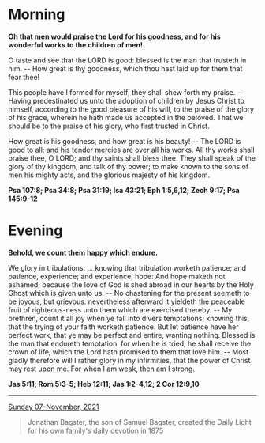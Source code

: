 # Morning

**Oh that men would praise the Lord for his goodness, and for his wonderful works to the children of men!**
 
O taste and see that the LORD is good: blessed is the man that trusteth in him. -- How great is thy goodness, which thou hast laid up for them that fear thee!
 
This people have I formed for myself; they shall shew forth my praise. -- Having predestinated us unto the adoption of children by Jesus Christ to himself, according to the good pleasure of his will, to the praise of the glory of his grace, wherein he hath made us accepted in the beloved. That we should be to the praise of his glory, who first trusted in Christ.
 
How great is his goodness, and how great is his beauty! -- The LORD is good to all: and his tender mercies are over all his works. All thy works shall praise thee, O LORD; and thy saints shall bless thee. They shall speak of the glory of thy kingdom, and talk of thy power; to make known to the sons of men his mighty acts, and the glorious majesty of his kingdom.  

**Psa 107:8; Psa 34:8; Psa 31:19; Isa 43:21; Eph 1:5,6,12; Zech 9:17; Psa 145:9-12**

# Evening

**Behold, we count them happy which endure.**
 
We glory in tribulations: ... knowing that tribulation worketh patience; and patience, experience; and experience, hope: And hope maketh not ashamed; because the love of God is shed abroad in our hearts by the Holy Ghost which is given unto us. -- No chastening for the present seemeth to be joyous, but grievous: nevertheless afterward it yieldeth the peaceable fruit of righteous-ness unto them which are exercised thereby. -- My brethren, count it all joy when ye fall into divers temptations; knowing this, that the trying of your faith worketh patience. But let patience have her perfect work, that ye may be perfect and entire, wanting nothing. Blessed is the man that endureth temptation: for when he is tried, he shall receive the crown of life, which the Lord hath promised to them that love him. -- Most gladly therefore will I rather glory in my infirmities, that the power of Christ may rest upon me. For when I am weak, then am I strong.  

**Jas 5:11; Rom 5:3-5; Heb 12:11; Jas 1:2-4,12; 2 Cor 12:9,10**

---

[Sunday 07-November, 2021](https://t.me/s/daily_light)

> Jonathan Bagster, the son of Samuel Bagster, created the Daily Light for his own family's daily devotion in 1875

